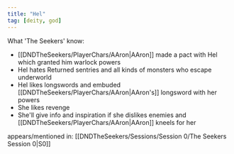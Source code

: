 ```yaml
---
title: "Hel"
tag: [deity, god]
---
```


What 'The Seekers' know: 
- [[DNDTheSeekers/PlayerChars/AAron|AAron]] made a pact with Hel which granted him warlock powers
- Hel hates Returned sentries and all kinds of monsters who escape underworld
- Hel likes longswords and embuded [[DNDTheSeekers/PlayerChars/AAron|AAron's]] longsword with her powers
- She likes revenge
- She'll give info and inspiration if she dislikes enemies and [[DNDTheSeekers/PlayerChars/AAron|AAron]] kneels for her

appears/mentioned in: 
[[DNDTheSeekers/Sessions/Session 0/The Seekers Session 0|S0]]
